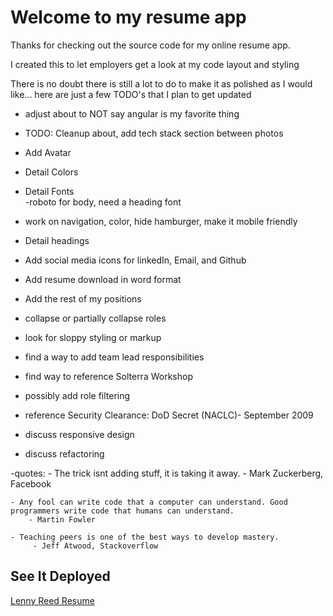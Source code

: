 # Welcome to my resume app

Thanks for checking out the source code for my online resume app.

I created this to let employers get a look at my code layout and styling

There is no doubt there is still a lot to do to make it as polished as I would like...  here are just a few TODO's that I plan to get updated



- adjust about to NOT say angular is my favorite thing

- TODO: Cleanup about, add tech stack section between photos

- Add Avatar
- Detail Colors
- Detail  Fonts  
    -roboto for body, need a heading font
- work on navigation, color, hide hamburger, make it mobile friendly
- Detail headings
- Add social media icons for linkedIn, Email, and Github
- Add resume download in word format
- Add the rest of my positions
- collapse or partially collapse roles
- look for sloppy styling or markup
- find a way to add team lead responsibilities
- find way to reference Solterra Workshop
- possibly add role filtering

- reference Security Clearance: DoD Secret (NACLC)- September 2009
- discuss responsive design
- discuss refactoring

-quotes:
    - The trick isnt adding stuff, it is taking it away.
        - Mark Zuckerberg, Facebook

    - Any fool can write code that a computer can understand. Good programmers write code that humans can understand.
        - Martin Fowler

    - Teaching peers is one of the best ways to develop mastery.
         - Jeff Atwood, Stackoverflow


## See It Deployed
[Lenny Reed Resume](https://lennyreed.com)
